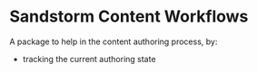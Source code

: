 # Sandstorm Content Workflows

A package to help in the content authoring process, by:

- tracking the current authoring state

